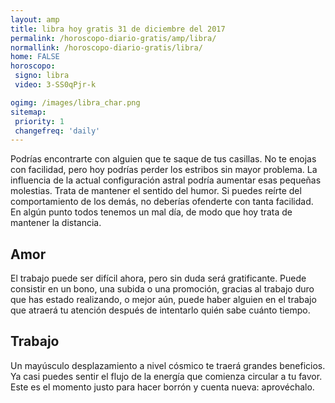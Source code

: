```yaml
---
layout: amp
title: libra hoy gratis 31 de diciembre del 2017 
permalink: /horoscopo-diario-gratis/amp/libra/
normallink: /horoscopo-diario-gratis/libra/
home: FALSE
horoscopo:
 signo: libra
 video: 3-SS0qPjr-k

ogimg: /images/libra_char.png
sitemap:
 priority: 1
 changefreq: 'daily'
---
```



Podrías encontrarte con alguien que te saque de tus casillas. No te enojas con facilidad, pero hoy podrías perder los estribos sin mayor problema. La influencia de la actual configuración astral podría aumentar esas pequeñas molestias. Trata de mantener el sentido del humor. Si puedes reírte del comportamiento de los demás, no deberías ofenderte con tanta facilidad. En algún punto todos tenemos un mal día, de modo que hoy trata de mantener la distancia.

## Amor

El trabajo puede ser difícil ahora, pero sin duda será gratificante. Puede consistir en un bono, una subida o una promoción, gracias al trabajo duro que has estado realizando, o mejor aún, puede haber alguien en el trabajo que atraerá tu atención después de intentarlo quién sabe cuánto tiempo.

## Trabajo

Un mayúsculo desplazamiento a nivel cósmico te traerá grandes beneficios. Ya casi puedes sentir el flujo de la energía que comienza circular a tu favor. Este es el momento justo para hacer borrón y cuenta nueva: aprovéchalo.
